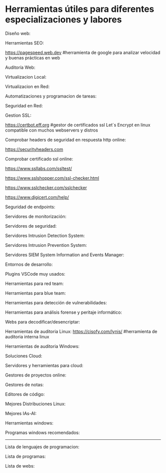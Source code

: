 # Herramientas útiles para diferentes especializaciones y labores 
Diseño web:

Herramientas SEO:

https://pagespeed.web.dev   #herramienta de google para analizar velocidad y buenas prácticas en web

Auditoría Web:

Virtualizacion Local:

Virtualizacion en Red:

Automatizaciones y programacion de tareas:

Seguridad en Red:

Gestion SSL:

https://certbot.eff.org #gestor de certificados ssl Let´s Encrypt en linux compatible con muchos webservers y distros

Comprobar headers de seguridad en  respuesta http online:

https://securityheaders.com

Comprobar certificado ssl online:

https://www.ssllabs.com/ssltest/ 

https://www.sslshopper.com/ssl-checker.html

https://www.sslchecker.com/sslchecker

https://www.digicert.com/help/

Seguridad de endpoints:

Servidores de monitorización:

Servidores de seguridad:

Servidores Intrusion Detection System:

Servidores Intrusion Prevention System:

Servidores SIEM System Information and Events Manager:

Entornos de desarrollo:

Plugins VSCode muy usados:

Herramientas para red team:

Herramientas para blue team:

Herramientas para detección de vulnerabilidades:

Herramientas para análisis forense y peritaje informático:

Webs para decodificar/desencriptar:

Herramientas de auditoria Linux:
https://cisofy.com/lynis/ #herramienta de auditoria interna linux

Herramientas de auditoria Windows:

Soluciones Cloud:

Servidores y herramientas para cloud:

Gestores de proyectos online:

Gestores de notas:

Editores de código:

Mejores Distribuciones Linux:

Mejores IAs-AI:

Herramientas windows:

Programas windows recomendados:

______________________________
Lista de lenguajes de programacion:

Lista de programas:

Lista de webs:

